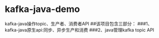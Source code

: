 # kafka-java-demo
kafka-java操作topic、生产者、消费者API
##该项目包含三部分：
###1、kafka-java原生api:同步、异步生产和消费
###2、java管理kafka topic API
